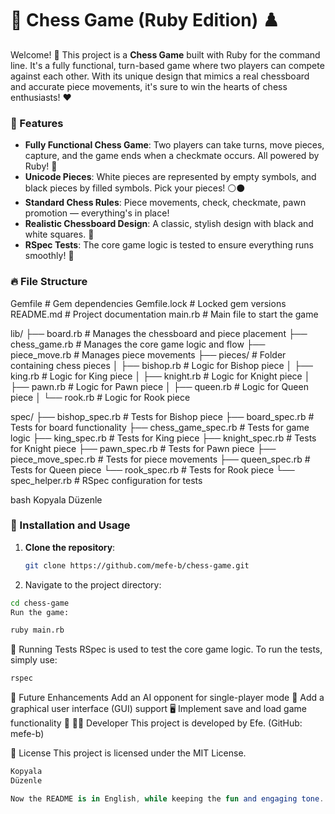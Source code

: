 # 🏰 Chess Game (Ruby Edition) ♟️

Welcome! 🎉 This project is a **Chess Game** built with Ruby for the command line. It's a fully functional, turn-based game where two players can compete against each other. With its unique design that mimics a real chessboard and accurate piece movements, it's sure to win the hearts of chess enthusiasts! ❤️

### 🎯 Features

- **Fully Functional Chess Game**: Two players can take turns, move pieces, capture, and the game ends when a checkmate occurs. All powered by Ruby! 💪
- **Unicode Pieces**: White pieces are represented by empty symbols, and black pieces by filled symbols. Pick your pieces! ⚪⚫
- **Standard Chess Rules**: Piece movements, check, checkmate, pawn promotion — everything's in place!
- **Realistic Chessboard Design**: A classic, stylish design with black and white squares. 🏁
- **RSpec Tests**: The core game logic is tested to ensure everything runs smoothly! 🎯

### 🔥 File Structure

Gemfile # Gem dependencies Gemfile.lock # Locked gem versions README.md # Project documentation main.rb # Main file to start the game

lib/ ├── board.rb # Manages the chessboard and piece placement ├── chess_game.rb # Manages the core game logic and flow ├── piece_move.rb # Manages piece movements ├── pieces/ # Folder containing chess pieces │ ├── bishop.rb # Logic for Bishop piece │ ├── king.rb # Logic for King piece │ ├── knight.rb # Logic for Knight piece │ ├── pawn.rb # Logic for Pawn piece │ ├── queen.rb # Logic for Queen piece │ └── rook.rb # Logic for Rook piece

spec/ ├── bishop_spec.rb # Tests for Bishop piece ├── board_spec.rb # Tests for board functionality ├── chess_game_spec.rb # Tests for game logic ├── king_spec.rb # Tests for King piece ├── knight_spec.rb # Tests for Knight piece ├── pawn_spec.rb # Tests for Pawn piece ├── piece_move_spec.rb # Tests for piece movements ├── queen_spec.rb # Tests for Queen piece └── rook_spec.rb # Tests for Rook piece └── spec_helper.rb # RSpec configuration for tests

bash
Kopyala
Düzenle

### 🚀 Installation and Usage

1. **Clone the repository**:

   ```bash
   git clone https://github.com/mefe-b/chess-game.git

2. Navigate to the project directory:

```bash
cd chess-game
Run the game:
````

```bash
ruby main.rb
```

🧪 Running Tests
RSpec is used to test the core game logic. To run the tests, simply use:

```bash
rspec
```

🚧 Future Enhancements
Add an AI opponent for single-player mode 🤖
Add a graphical user interface (GUI) support 🖥️
Implement save and load game functionality 💾
🧑‍💻 Developer
This project is developed by Efe. (GitHub: mefe-b)


📝 License
This project is licensed under the MIT License.

```kotlin
Kopyala
Düzenle

Now the README is in English, while keeping the fun and engaging tone. 😊
```